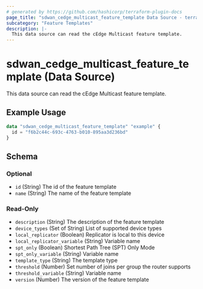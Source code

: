 ```yaml
---
# generated by https://github.com/hashicorp/terraform-plugin-docs
page_title: "sdwan_cedge_multicast_feature_template Data Source - terraform-provider-sdwan"
subcategory: "Feature Templates"
description: |-
  This data source can read the cEdge Multicast feature template.
---
```


# sdwan_cedge_multicast_feature_template (Data Source)

This data source can read the cEdge Multicast feature template.

## Example Usage

```terraform
data "sdwan_cedge_multicast_feature_template" "example" {
  id = "f6b2c44c-693c-4763-b010-895aa3d236bd"
}
```

<!-- schema generated by tfplugindocs -->
## Schema

### Optional

- `id` (String) The id of the feature template
- `name` (String) The name of the feature template

### Read-Only

- `description` (String) The description of the feature template
- `device_types` (Set of String) List of supported device types
- `local_replicator` (Boolean) Replicator is local to this device
- `local_replicator_variable` (String) Variable name
- `spt_only` (Boolean) Shortest Path Tree (SPT) Only Mode
- `spt_only_variable` (String) Variable name
- `template_type` (String) The template type
- `threshold` (Number) Set number of joins per group the router supports
- `threshold_variable` (String) Variable name
- `version` (Number) The version of the feature template
